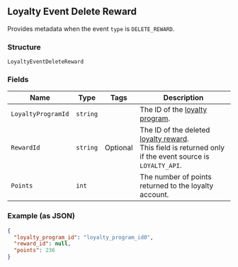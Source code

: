 ## Loyalty Event Delete Reward

Provides metadata when the event `type` is `DELETE_REWARD`.

### Structure

`LoyaltyEventDeleteReward`

### Fields

| Name | Type | Tags | Description |
|  --- | --- | --- | --- |
| `LoyaltyProgramId` | `string` |  | The ID of the [loyalty program](#type-LoyaltyProgram). |
| `RewardId` | `string` | Optional | The ID of the deleted [loyalty reward](#type-LoyaltyReward).<br>This field is returned only if the event source is `LOYALTY_API`. |
| `Points` | `int` |  | The number of points returned to the loyalty account. |

### Example (as JSON)

```json
{
  "loyalty_program_id": "loyalty_program_id0",
  "reward_id": null,
  "points": 236
}
```

